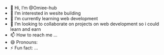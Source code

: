 - 👋 Hi, I’m @Omiee-hub
- 👀 I’m interested in wesite building
- 🌱 I’m currently learning web development
- 💞️ I’m looking to collaborate on projects on web development so i could learn and earn
- 📫 How to reach me ...
- 😄 Pronouns: 
- ⚡ Fun fact: ...

<!---
Omiee-hub/Omiee-hub is a ✨ special ✨ repository because its `README.md` (this file) appears on your GitHub profile.
You can click the Preview link to take a look at your changes.
--->

